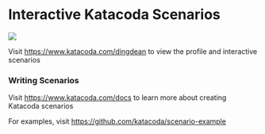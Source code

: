 # Interactive Katacoda Scenarios

[![](http://shields.katacoda.com/katacoda/dingdean/count.svg)](https://www.katacoda.com/dingdean "Get your profile on Katacoda.com")

Visit https://www.katacoda.com/dingdean to view the profile and interactive scenarios

### Writing Scenarios
Visit https://www.katacoda.com/docs to learn more about creating Katacoda scenarios

For examples, visit https://github.com/katacoda/scenario-example

